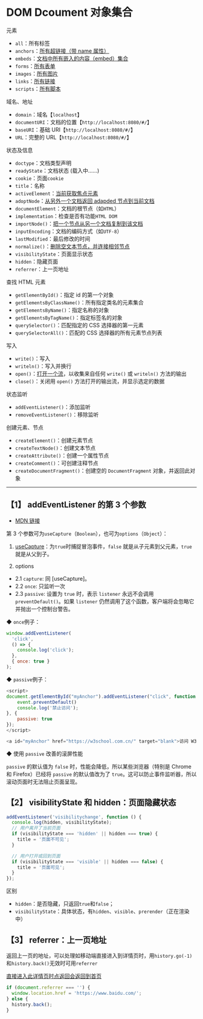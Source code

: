 # DOM Dcoument 对象集合

元素

- `all`：所有标签
- `anchors`：[所有超链接（带 name 属性）](https://www.runoob.com/try/try.php?filename=tryjsref_doc_anchors)
- `embeds`：[文档中所有嵌入的内容（embed）集合](https://www.runoob.com/try/try.php?filename=tryjsref_doc_embeds)
- `forms`：[所有表单](https://www.runoob.com/try/try.php?filename=tryjsref_doc_forms)
- `images`：[所有图片](https://www.runoob.com/try/try.php?filename=tryjsref_doc_images)
- `links`：[所有链接](https://www.runoob.com/try/try.php?filename=tryjsref_doc_links)
- `scripts`：[所有脚本](https://www.runoob.com/try/try.php?filename=tryjsref_doc_scripts)

域名、地址

- `domain`：域名【`localhost`】
- `documentURI`：文档的位置【`http://localhost:8080/#/`】
- `baseURI`：基础 URI【`http://localhost:8080/#/`】
- `URL`：完整的 URL【`http://localhost:8080/#/`】

状态及信息

- `doctype`：文档类型声明
- `readyState`：文档状态 (载入中……)
- `cookie`：页面`cookie`
- `title`：名称
- `activeElement`：[当前获取焦点元素](https://www.runoob.com/try/try.php?filename=tryjsref_document_activeelement)
- `adoptNode`：[从另外一个文档返回 adapded 节点到当前文档](https://www.runoob.com/try/try.php?filename=tryjsref_document_adoptnode)
- `documentElement`：文档的根节点（如`HTML`）
- `implementation`：检查是否有功能`HTML DOM`
- `importNode()`：[把一个节点从另一个文档复制到该文档](https://www.runoob.com/try/try.php?filename=tryjsref_document_importnode)
- `inputEncoding`：文档的编码方式（如`UTF-8`）
- `lastModified`：最后修改的时间
- `normalize()`：[删除空文本节点，并连接相邻节点](https://www.runoob.com/try/try.php?filename=tryjsref_document_normalize)
- `visibilityState`：页面显示状态
- `hidden`：隐藏页面
- `referrer`：上一页地址

查找 HTML 元素

- `getElementById()`：指定 id 的第一个对象
- `getElementsByClassName()`：所有指定类名的元素集合
- `getElementsByName()`：指定名称的对象
- `getElementsByTagName()`：指定标签名的对象
- `querySelector()`：匹配指定的 CSS 选择器的第一元素
- `querySelectorAll()`：匹配的 CSS 选择器的所有元素节点列表

写入

- `write()`：写入
- `writeln()`：写入并换行
- `open()`：[打开一个流](https://www.runoob.com/try/try.php?filename=tryjsref_doc_open)，以收集来自任何 `write()` 或 `writeln()` 方法的输出
- `close()`：关闭用 `open()` 方法打开的输出流，并显示选定的数据

状态监听

- `addEventListener()`：添加监听
- `removeEventListener()`：移除监听

创建元素、节点

- `createElement()`：创建元素节点
- `createTextNode()`：创建文本节点
- `createAttribute()`：创建一个属性节点
- `createComment()`：可创建注释节点
- `createDocumentFragment()`：创建空的 `DocumentFragment` 对象，并返回此对象

---

## 【1】 addEventListener 的第 3 个参数

- [MDN 链接](https://developer.mozilla.org/zh-CN/docs/Web/API/EventTarget/addEventListener)

第 3 个参数可为`useCapture`（`Boolean`），也可为`options`（`Object`）：

1. [useCapture](https://blog.csdn.net/u011456552/article/details/52610754)：为`true`时捕捉冒泡事件，`false` 就是从子元素到父元素，`true` 就是从父到子。

2. options

- 2.1 `capture`: 同 [useCapture]。
- 2.2 `once`: 只监听一次
- 2.3 `passive`: 设置为 `true` 时，表示 `listener` 永远不会调用 `preventDefault()`。如果 `listener` 仍然调用了这个函数，客户端将会忽略它并抛出一个控制台警告。

◆ `once`例子：

```js
window.addEventListener(
  'click',
  () => {
    console.log('click');
  },
  { once: true }
);
```

◆ `passive`例子：

```js
<script>
document.getElementById("myAnchor").addEventListener("click", function (event) {
	event.preventDefault()
	console.log('禁止访问');
}, {
	passive: true
});
</script>

<a id="myAnchor" href="https://w3school.com.cn/" target="blank">访问 W3School.com.cn</a>

```

◆ 使用 `passive` 改善的滚屏性能

`passive` 的默认值为 `false` 时，性能会降低，所以某些浏览器（特别是 Chrome 和 Firefox）已经将 `passive` 的默认值改为了 `true`。这可以防止事件监听器，所以滚动页面时无法阻止页面呈现。

## 【2】 visibilityState 和 hidden：页面隐藏状态

```js
addEventListener('visibilitychange', function () {
  console.log(hidden, visibilityState);
  // 用户离开了当前页面
  if (visibilityState === 'hidden' || hidden === true) {
    title = '页面不可见';
  }

  // 用户打开或回到页面
  if (visibilityState === 'visible' || hidden === false) {
    title = '页面可见';
  }
});
```

区别

- `hidden`：是否隐藏，只返回`true`和`false`；
- `visibilityState`：具体状态，有`hidden`、`visible`、`prerender`（正在渲染中）

## 【3】 referrer：上一页地址

返回上一页的地址，可以处理如移动端直接进入到详情页时，用`history.go(-1)`和`history.back()`无效时可用`referrer`

[直接进入此详情页时点返回会返回到首页](https://m.qidian.com/author/402631776)

```js
if (document.referrer === '') {
  window.location.href = 'https://www.baidu.com/';
} else {
  history.back();
}
```
